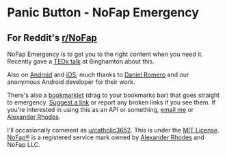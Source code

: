 # Panic Button - NoFap Emergency
## For Reddit's [r/NoFap](https://reddit.com/r/NoFap)
NoFap Emergency is to get you to the right content when you need it. Recently gave a [TEDx talk](https://www.youtube.com/watch?v=M9pPgIraoOM) at Binghamton about this.

Also on [Android](https://github.com/csanonymus/NoFap-Android) and [iOS](https://github.com/danielx0328/NoFap), much thanks to [Daniel Romero](https://github.com/danielx0328) and our anonymous Android developer for their work.

There's also a [bookmarklet](https://emergency.nofap.com/director.php?cat=bookmarklet) (drag to your bookmarks bar) that goes straight to emergency. [Suggest a link](https://emergency.nofap.com/suggestor.php) or report any broken links if you see them. If you're interested in using this as an API or something, [email me](mailto:jack.fischer11@gmail.com) or [Alexander Rhodes](mailto:rhodes@nofap.com).

I'll occasionally comment as [u/catholic3652](https://www.reddit.com/user/catholic3652).
This is under the [MIT License](http://jackfischer.mit-license.org/).
[NoFap®](https://www.nofap.com) is a registered service mark owned by [Alexander Rhodes](https://www.alexanderrhodes.net) and NoFap LLC.
